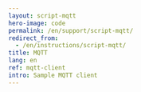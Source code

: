 ```yaml
---
layout: script-mqtt
hero-image: code
permalink: /en/support/script-mqtt/
redirect_from:
  - /en/instructions/script-mqtt/
title: MQTT
lang: en
ref: mqtt-client
intro: Sample MQTT client
---
```

